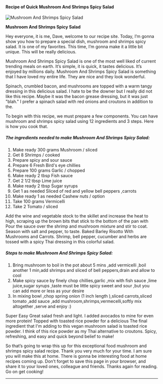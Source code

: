             

#### Recipe of Quick Mushroom And Shrimps Spicy Salad

![Mushroom And Shrimps Spicy Salad](https://img-global.cpcdn.com/recipes/6597645208387584/751x532cq70/mushroom-and-shrimps-spicy-salad-recipe-main-photo.jpg)

**Mushroom And Shrimps Spicy Salad**

Hey everyone, it is me, Dave, welcome to our recipe site. Today, I’m gonna show you how to prepare a special dish, mushroom and shrimps spicy salad. It is one of my favorites. This time, I’m gonna make it a little bit unique. This will be really delicious.

Mushroom And Shrimps Spicy Salad is one of the most well liked of current trending meals on earth. It’s simple, it is quick, it tastes delicious. It’s enjoyed by millions daily. Mushroom And Shrimps Spicy Salad is something that I have loved my entire life. They are nice and they look wonderful.

Spinach, crumbled bacon, and mushrooms are topped with a warm tangy dressing in this delicious salad. I hate to be the downer but I really did not like this recipe. Maybe it was the bacon grease dressing, but it was just "blah." I prefer a spinach salad with red onions and croutons in addition to the.

To begin with this recipe, we must prepare a few components. You can have mushroom and shrimps spicy salad using 12 ingredients and 3 steps. Here is how you cook that.

##### The ingredients needed to make Mushroom And Shrimps Spicy Salad:

1.  Make ready 300 grams Mushroom / sliced
2.  Get 8 Shrimps / cooked
3.  Prepare spicy and sour sauce
4.  Prepare 6 Fresh Bird's eye chillies
5.  Prepare 100 grams Garlic / chopped
6.  Make ready 2 tbsp Fish sauce
7.  Get 2 1/2 tbsp Lime juice
8.  Make ready 2 tbsp Sugar syrups
9.  Get 1 as needed Sliced of red and yellow bell peppers ,carrots
10.  Make ready 1 as needed Cashew nuts / option
11.  Take 100 grams Vermicelli
12.  Take 2 Tomato / sliced

Add the wine and vegetable stock to the skillet and increase the heat to high, scraping up the brown bits that stick to the bottom of the pan with Pour the sauce over the shrimp and mushroom mixture and stir to coat. Season with salt and pepper, to taste. Baked Barley Risotto With Mushrooms and Carrots. Shrimp, bell pepper, cucumber and herbs are tossed with a spicy Thai dressing in this colorful salad.

##### Steps to make Mushroom And Shrimps Spicy Salad:

1.  Bring mushroom to boil in the pot about 5 mins ,add vermicelli ,boil another 1 min,add shrimps and sliced of bell peppers,drain and allow to cool
2.  Make spicy sauce by finely chop chillies,garlic ,mix with fish sauce ,lime juice,sugar syrups ,taste must be little spicy sweet and sour ,but you can add more or less as your desire
3.  In mixing bowl ,chop spring onion (1 inch length ),sliced carrots,sliced tomato ,add sauce ,add mushroom,shrimps,vermecelli,softly mix altogether ,serve and enjoy :)

Super Easy Great salad fresh and light. I added avocados to mine for even more protein! Topped with toasted rice powder for a delicious The final ingredient that I'm adding to this vegan mushroom salad is toasted rice powder. I think of this rice powder as my Thai alternative to croutons. Spicy, refreshing, and easy and quick beyond belief to make!

So that’s going to wrap this up for this exceptional food mushroom and shrimps spicy salad recipe. Thank you very much for your time. I am sure you will make this at home. There is gonna be interesting food at home recipes coming up. Don’t forget to save this page in your browser, and share it to your loved ones, colleague and friends. Thanks again for reading. Go on get cooking!

* * *